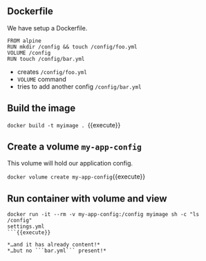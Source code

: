 ## Dockerfile

We have setup a Dockerfile.

```
FROM alpine
RUN mkdir /config && touch /config/foo.yml
VOLUME /config
RUN touch /config/bar.yml
```

- creates ```/config/foo.yml```
- ```VOLUME``` command
- tries to add another config ```/config/bar.yml``` 


## Build the image

```docker build -t myimage . ```{{execute}}

## Create a volume ```my-app-config```

This volume will hold our application config.

`docker volume create my-app-config`{{execute}}


## Run container with volume and view 

```
docker run -it --rm -v my-app-config:/config myimage sh -c "ls /config"
settings.yml
```{{execute}}

*…and it has already content!*
*…but no ```bar.yml``` present!*
